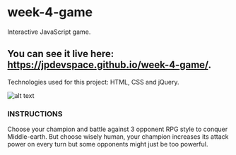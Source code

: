 # week-4-game

Interactive JavaScript game. 

## You can see it live here: https://jpdevspace.github.io/week-4-game/.

Technologies used for this project: HTML, CSS and jQuery. 

![alt text][screenshot]

[screenshot]: https://github.com/jpdevspace/week-4-game/blob/master/assets/imgs/gameScreenshot.png "Game Screenshot"

### INSTRUCTIONS

Choose your champion and battle against 3 opponent RPG style to conquer Middle-earth. But choose wisely human, your champion increases its attack power on every turn but some opponents might just be too powerful.
